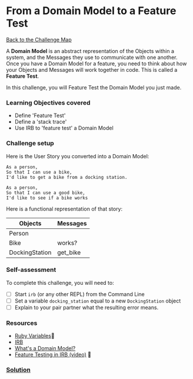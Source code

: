 # From a Domain Model to a Feature Test

[Back to the Challenge Map](../0_challenge_map.md)

A **Domain Model** is an abstract representation of the Objects within a system, and the Messages they use to communicate with one another. Once you have a Domain Model for a feature, you need to think about how your Objects and Messages will work together in code. This is called a **Feature Test**.

In this challenge, you will Feature Test the Domain Model you just made.

### Learning Objectives covered
- Define 'Feature Test'
- Define a 'stack trace'
- Use IRB to 'feature test' a Domain Model

### Challenge setup

Here is the User Story you converted into a Domain Model:

```
As a person,
So that I can use a bike,
I'd like to get a bike from a docking station.

As a person,
So that I can use a good bike,
I'd like to see if a bike works
```

Here is a functional representation of that story:

Objects  | Messages
------------- | -------------
Person  |
Bike  | works?
DockingStation | get_bike


### Self-assessment

To complete this challenge, you will need to:

- [ ] Start `irb` (or any other REPL) from the Command Line
- [ ] Set a variable `docking_station` equal to a new `DockingStation` object
- [ ] Explain to your pair partner what the resulting error means.

### Resources

- [Ruby Variables](https://github.com/makersacademy/course/blob/master/pills/variables.md):pill:
- [IRB](http://ruby-doc.org/stdlib-2.0.0/libdoc/irb/rdoc/IRB.html)
- [What's a Domain Model?](http://sjmog.github.io/posts/502_domain-modelling/)
- [Feature Testing in IRB (video)]() :construction:
### [Solution](solutions/3.md)
